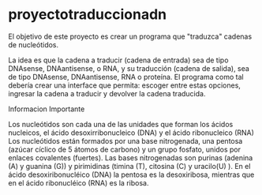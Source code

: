 # proyectotraduccionadn
El objetivo de este proyecto es crear un programa que "traduzca" cadenas de nucleótidos.

La idea es que la cadena a traducir (cadena de entrada) sea de tipo DNAsense, DNAantisense, o RNA, y su traducción (cadena de salida), sea de tipo DNAsense, DNAantisense, RNA o proteína. El programa como tal debería crear una interface que permita: escoger entre estas opciones, ingresar la cadena a traducir y devolver la cadena traducida. 

Informacion Importante

Los nucleótidos son cada una de las unidades que forman los ácidos nucleicos, el ácido desoxirribonucleico (DNA) y el ácido ribonucleico (RNA)
Los nucleótidos están formados por una base nitrogenada, una pentosa (azúcar cíclico de 5 átomos de carbono) y un grupo fosfato, unidos por enlaces covalentes (fuertes).
Las bases nitrogenadas son purinas (adenina (A) y guanina (G)) y pirimidinas (timina (T), citosina (C) y uracilo(U) ). En el ácido desoxiribonucléico (DNA) la pentosa es la desoxiribosa, mientras que en el ácido ribonucléico (RNA) es la ribosa.
